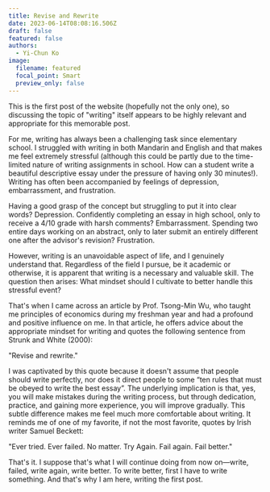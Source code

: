 ```yaml
---
title: Revise and Rewrite
date: 2023-06-14T08:08:16.506Z
draft: false
featured: false
authors:
  - Yi-Chun Ko
image:
  filename: featured
  focal_point: Smart
  preview_only: false
---
```

This is the first post of the website (hopefully not the only one), so discussing the topic of "writing" itself appears to be highly relevant and appropriate for this memorable post.

For me, writing has always been a challenging task since elementary school. I struggled with writing in both Mandarin and English and that makes me feel extremely stressful (although this could be partly due to the time-limited nature of writing assignments in school. How can a student write a beautiful descriptive essay under the pressure of having only 30 minutes!). Writing has often been accompanied by feelings of depression, embarrassment, and frustration.

Having a good grasp of the concept but struggling to put it into clear words? Depression. Confidently completing an essay in high school, only to receive a 4/10 grade with harsh comments? Embarrassment. Spending two entire days working on an abstract, only to later submit an entirely different one after the advisor's revision? Frustration.

However, writing is an unavoidable aspect of life, and I genuinely understand that. Regardless of the field I pursue, be it academic or otherwise, it is apparent that writing is a necessary and valuable skill. The question then arises: What mindset should I cultivate to better handle this stressful event?

That's when I came across an article by Prof. Tsong-Min Wu, who taught me principles of economics during my freshman year and had a profound and positive influence on me. In that article, he offers advice about the appropriate mindset for writing and quotes the following sentence from Strunk and White (2000):

"Revise and rewrite."

I was captivated by this quote because it doesn't assume that people should write perfectly, nor does it direct people to some “ten rules that must be obeyed to write the best essay”. The underlying implication is that, yes, you will make mistakes during the writing process, but through dedication, practice, and gaining more experience, you will improve gradually. This subtle difference makes me feel much more comfortable about writing. It reminds me of one of my favorite, if not the most favorite, quotes by Irish writer Samuel Beckett: 

"Ever tried. Ever failed. No matter. Try Again. Fail again. Fail better."

That's it. I suppose that's what I will continue doing from now on—write, failed, write again, write better. To write better, first I have to write something. And that's why I am here, writing the first post.